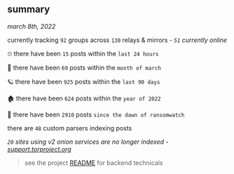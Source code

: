 
## summary
_march 8th, 2022_

currently tracking `92` groups across `130` relays & mirrors - _`51` currently online_

⏲ there have been `15` posts within the `last 24 hours`

🦈 there have been `69` posts within the `month of march`

🪐 there have been `925` posts within the `last 90 days`

🏚 there have been `624` posts within the `year of 2022`

🦕 there have been `2910` posts `since the dawn of ransomwatch`

there are `48` custom parsers indexing posts

_`20` sites using v2 onion services are no longer indexed - [support.torproject.org](https://support.torproject.org/onionservices/v2-deprecation/)_

> see the project [README](https://github.com/thetanz/ransomwatch#ransomwatch--) for backend technicals
